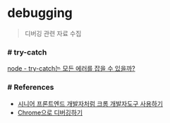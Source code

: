 # debugging
> 디버깅 관련 자료 수집

### # try-catch
[node - try-catch는 모든 에러를 잡을 수 있을까?](https://programmingsummaries.tistory.com/375)


### # References
- [시니어 프론트엔드 개발자처럼 크롬 개발자도구 사용하기](https://junwoo45.github.io/2020-07-28-chrome_devtools/?fbclid=IwAR0r2zsS4aJBwiqyYvdtGg4J6-ROv7MFwlxYBsGkWaES2qL6EhWDQi5pi8Q)
- [Chrome으로 디버깅하기](https://ko.javascript.info/debugging-chrome)
